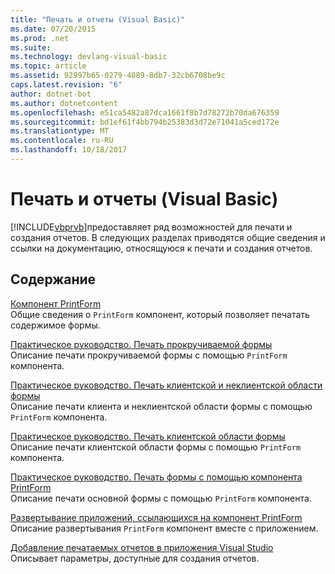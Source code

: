 ```yaml
---
title: "Печать и отчеты (Visual Basic)"
ms.date: 07/20/2015
ms.prod: .net
ms.suite: 
ms.technology: devlang-visual-basic
ms.topic: article
ms.assetid: 92997b65-0279-4889-8db7-32cb6708be9c
caps.latest.revision: "6"
author: dotnet-bot
ms.author: dotnetcontent
ms.openlocfilehash: e51ca5482a87dca1661f8b7d78272b70da676359
ms.sourcegitcommit: bd1ef61f4bb794b25383d3d72e71041a5ced172e
ms.translationtype: MT
ms.contentlocale: ru-RU
ms.lasthandoff: 10/18/2017
---
```

# <a name="printing-and-reporting-visual-basic"></a>Печать и отчеты (Visual Basic)
[!INCLUDE[vbprvb](~/includes/vbprvb-md.md)]предоставляет ряд возможностей для печати и создания отчетов. В следующих разделах приводятся общие сведения и ссылки на документацию, относящуюся к печати и создания отчетов.  
  
## <a name="in-this-section"></a>Содержание  
 [Компонент PrintForm](../../../visual-basic/developing-apps/printing/printform-component.md)  
 Общие сведения о `PrintForm` компонент, который позволяет печатать содержимое формы.  
  
 [Практическое руководство. Печать прокручиваемой формы](../../../visual-basic/developing-apps/printing/how-to-print-a-scrollable-form.md)  
 Описание печати прокручиваемой формы с помощью `PrintForm` компонента.  
  
 [Практическое руководство. Печать клиентской и неклиентской области формы](../../../visual-basic/developing-apps/printing/how-to-print-client-and-non-client-areas-of-a-form.md)  
 Описание печати клиента и неклиентской области формы с помощью `PrintForm` компонента.  
  
 [Практическое руководство. Печать клиентской области формы](../../../visual-basic/developing-apps/printing/how-to-print-the-client-area-of-a-form.md)  
 Описание печати клиентской области формы с помощью `PrintForm` компонента.  
  
 [Практическое руководство. Печать формы с помощью компонента PrintForm](../../../visual-basic/developing-apps/printing/how-to-print-a-form-by-using-the-printform-component.md)  
 Описание печати основной формы с помощью `PrintForm` компонента.  
  
 [Развертывание приложений, ссылающихся на компонент PrintForm](../../../visual-basic/developing-apps/printing/deploying-applications-that-reference-the-printform-component.md)  
 Описание развертывания `PrintForm` компонент вместе с приложением.  
  
 [Добавление печатаемых отчетов в приложения Visual Studio](../../../visual-basic/developing-apps/printing/adding-printable-reports-to-visual-studio-applications.md)  
 Описывает параметры, доступные для создания отчетов.
